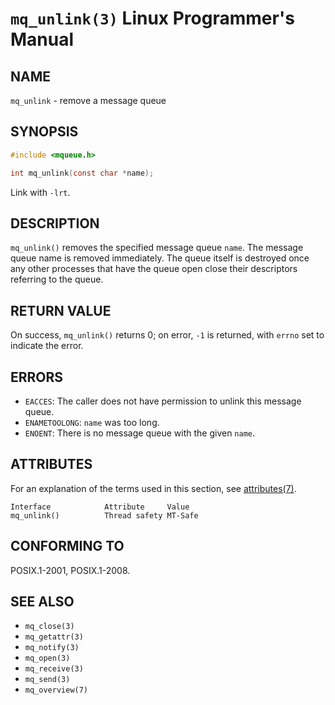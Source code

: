 # `mq_unlink(3)` Linux Programmer's Manual
## NAME
`mq_unlink` - remove a message queue
## SYNOPSIS
```c
#include <mqueue.h>

int mq_unlink(const char *name);
```
Link with `-lrt`.
## DESCRIPTION
`mq_unlink()` removes the specified message queue `name`. The message queue name is removed immediately. The queue itself is destroyed once any other processes that have the queue open close their descriptors referring to the queue.
## RETURN VALUE
On success, `mq_unlink()` returns 0; on error, `-1` is returned, with `errno` set to indicate the error.
## ERRORS
- `EACCES`: The caller does not have permission to unlink this message queue.
- `ENAMETOOLONG`: `name` was too long.
- `ENOENT`: There is no message queue with the given `name`.
## ATTRIBUTES
For an explanation of the terms used in this section, see [attributes(7)](http://man7.org/linux/man-pages/man7/attributes.7.html).
```plaintext
Interface            Attribute     Value
mq_unlink()          Thread safety MT-Safe
```
## CONFORMING TO
POSIX.1-2001, POSIX.1-2008.
## SEE ALSO
- `mq_close(3)`
- `mq_getattr(3)`
- `mq_notify(3)`
- `mq_open(3)`
- `mq_receive(3)`
- `mq_send(3)`
- `mq_overview(7)`
